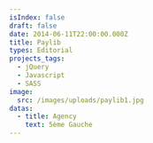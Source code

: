 ```yaml
---
isIndex: false
draft: false
date: 2014-06-11T22:00:00.000Z
title: Paylib
types: Editorial
projects_tags:
  - jQuery
  - Javascript
  - SASS
image:
  src: /images/uploads/paylib1.jpg
datas:
  - title: Agency
    text: 5ème Gauche
---
```

